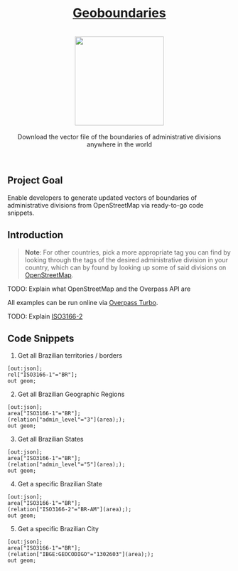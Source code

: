 <h1 align="center"><a href="https://github.com/Paguiar735/geoboundaries">Geoboundaries</a></h1>

<p align="center">
    <br>
  <a href="https://pixabay.com/pt/vectors/brasil-geografia-mapa-estados-153881/">
    <img src="https://cdn.pixabay.com/photo/2013/07/12/18/47/brazil-153881_960_720.png" width="200px" height="200px"/>
  </a>
  <br><br>
    Download the vector file of the boundaries of administrative divisions anywhere in the world
  <br>
</p>

<br>

## Project Goal

Enable developers to generate updated vectors of boundaries of administrative divisions from OpenStreetMap via ready-to-go code snippets.

## Introduction

> **Note**: For other countries, pick a more appropriate tag you can find by looking through the tags of the desired administrative division in your country, which can by found by looking up some of said divisions on [OpenStreetMap](https://openstreetmap.org/).

TODO: Explain what OpenStreetMap and the Overpass API are

All examples can be run online via [Overpass Turbo](https://overpass-turbo.eu/).

TODO: Explain [ISO3166-2](https://pt.wikipedia.org/wiki/ISO_3166-2:BR)

## Code Snippets

1. Get all Brazilian territories / borders

```
[out:json];
rel["ISO3166-1"="BR"];
out geom;
```

2. Get all Brazilian Geographic Regions

```
[out:json];
area["ISO3166-1"="BR"];
(relation["admin_level"="3"](area););
out geom;
```

3. Get all Brazilian States

```
[out:json];
area["ISO3166-1"="BR"];
(relation["admin_level"="5"](area););
out geom;
```

4. Get a specific Brazilian State

```
[out:json];
area["ISO3166-1"="BR"];
(relation["ISO3166-2"="BR-AM"](area););
out geom;
```

5. Get a specific Brazilian City

```
[out:json];
area["ISO3166-1"="BR"];
(relation["IBGE:GEOCODIGO"="1302603"](area););
out geom;
```
